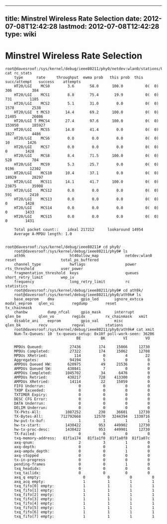 
---
title: Minstrel Wireless Rate Selection
date: 2012-07-08T12:42:28
lastmod: 2012-07-08T12:42:28
type: wiki
---
Minstrel Wireless Rate Selection
================================

    root@davesroof:/sys/kernel/debug/ieee80211/phy0/netdev:wlan0/stations/00:27:22:a8:a3:1a# cat rc_stats
        type      rate     throughput  ewma prob   this prob  this succ/attempt   success    attempts
        HT20/LGI    MCS0        3.6       58.0      100.0          0(  0)        306         384
        HT20/LGI    MCS1        8.8       75.4       19.9          0(  0)        731        1185
        HT20/LGI    MCS2        5.1       31.0        0.0          0(  0)       1578        2538
        HT20/LGI  t MCS3       14.4       69.2      100.0          0(  0)      21405       26086
        HT20/LGI T PMCS4       27.4       97.6      100.0          0(  0)     153050      185927
        HT20/LGI    MCS5       14.0       41.4        0.0          0(  0)       1827        4486
        HT20/LGI    MCS6        0.0        0.0        0.0          0(  0)         10        1426
        HT20/LGI    MCS7        0.0        0.0        0.0          0(  0)          0        1428
        HT20/LGI    MCS8        8.4       71.5      100.0          0(  0)        528         784
        HT20/LGI    MCS9        5.3       25.7        0.0          0(  0)       9196       12302
        HT20/LGI    MCS10      10.4       37.1        0.0          0(  0)      18929       28297
        HT20/LGI    MCS11      14.1       41.7      100.0          0(  0)      23875       35908
        HT20/LGI    MCS12       0.0        0.0        0.0          0(  0)        591        2410
        HT20/LGI    MCS13       0.0        0.0        0.0          0(  0)          0        1428
        HT20/LGI    MCS14       0.0        0.0        0.0          0(  0)          0        1433
        HT20/LGI    MCS15       0.0        0.0        0.0          0(  0)          0        1431

        Total packet count::    ideal 217212      lookaround 14954
        Average A-MPDU length: 1.0


    root@davesroof:/sys/kernel/debug/ieee80211# cd phy0/
        root@davesroof:/sys/kernel/debug/ieee80211/phy0# ls
        ath9k                    ht40allow_map            netdev:wlan0             reset                    total_ps_buffered
        channel_type             hwflags                  power                    rts_threshold            user_power
        fragmentation_threshold  keys                     queues                   short_retry_limit        wep_iv
        frequency                long_retry_limit         rc                       statistics
        root@davesroof:/sys/kernel/debug/ieee80211/phy0# cd ath9k/
        root@davesroof:/sys/kernel/debug/ieee80211/phy0/ath9k# ls
        base_eeprom    dma            gpio_led       ignore_extcca  modal_eeprom   qlen_vi        regdump        reset          tx_chainmask
        chanbw         dump_nfcal     gpio_mask      interrupt      qlen_be        qlen_vo        regidx         rx_chainmask   xmit
        disable_ani    eeprom         gpio_val       misc           qlen_bk        recv           regval         stations
        root@davesroof:/sys/kernel/debug/ieee80211/phy0/ath9k# cat xmit
        Num-Tx-Queues: 10  tx-queues-setup: 0x10f poll-work-seen: 36206
                                    BE         BK        VI        VO

        MPDUs Queued:            27436        174     15066     12730
        MPDUs Completed:         27322        174     15062     12708
        MPDUs XRetried:            114          0         4        22
        Aggregates:              94194          5         0         0
        AMPDUs Queued HW:       620975         49     21536         0
        AMPDUs Queued SW:       438841          7         0         0
        AMPDUs Completed:      1045702         34      6476         0
        AMPDUs Retried:         438217        728    413300         0
        AMPDUs XRetried:         14114         22     15059         0
        FIFO Underrun:               0          0         0         0
        TXOP Exceeded:               0          0         0         0
        TXTIMER Expiry:              0          0         0         0
        DESC CFG Error:              0          0         0         0
        DATA Underrun:               0          0         0         0
        DELIM Underrun:              0          0         0         0
        TX-Pkts-All:           1087252        230     36601     12730
        TX-Bytes-All:        712792668      12570   3244394   1330716
        hw-put-tx-buf:               1          1         1         1
        hw-tx-start:           1430422        953    449902     12730
        hw-tx-proc-desc:       1430422        953    449901     12730
        TX-Failed:                   0          0         0         0
        txq-memory-address:   81f1a174   81f1a1f0  81f1a0f8  81f1a07c
        axq-qnum:                    2          3         1         0
        axq-depth:                   0          0         1         0
        axq-ampdu_depth:             0          0         1         0
        axq-stopped                  0          0         0         0
        tx-in-progress               0          0         0         0
        pending-frames               0          0         1         0
        txq_headidx:                 0          0         0         0
        txq_tailidx:                 0          0         0         0
        axq_q empty:                   0          0         0         0
        axq_acq empty:                 1          1         1         1
        txq_fifo[0] empty:             1          1         1         1
        txq_fifo[1] empty:             1          1         1         1
        txq_fifo[2] empty:             1          1         1         1
        txq_fifo[3] empty:             1          1         1         1
        txq_fifo[4] empty:             1          1         1         1
        txq_fifo[5] empty:             1          1         1         1
        txq_fifo[6] empty:             1          1         1         1
        txq_fifo[7] empty:             1          1         1         1

